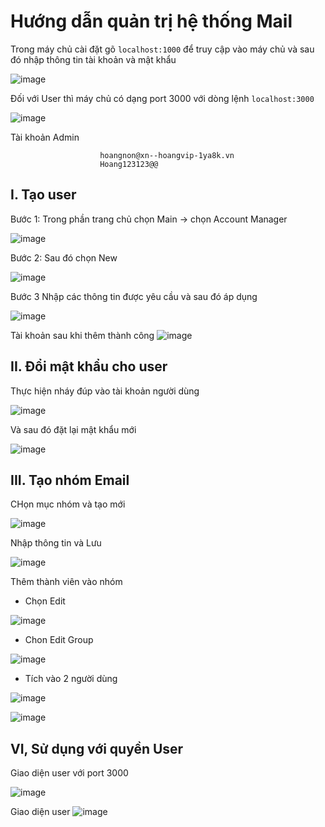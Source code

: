 # Hướng dẫn quản trị hệ thống Mail

Trong máy chủ cài đặt gõ `localhost:1000` để truy cập vào máy chủ và sau đó nhập thông tin tài khoản và mật khẩu

![image](https://user-images.githubusercontent.com/105496635/187024215-e071f16b-f3e4-45d4-906c-fae1f80b77fd.png)

Đối với User thì máy chủ có dạng port 3000 với dòng lệnh `localhost:3000`

![image](https://user-images.githubusercontent.com/105496635/187120007-c1cdee48-af04-451b-8d81-4b0c86ad25ae.png)

Tài khoản Admin

                        hoangnon@xn--hoangvip-1ya8k.vn
                        Hoang123123@@

## I. Tạo user 
Bước 1: Trong phần trang chủ chọn Main -> chọn Account Manager

![image](https://user-images.githubusercontent.com/105496635/187121098-69019a19-53b1-4da1-a7da-59de36b21dae.png)

Bước 2: Sau đó chọn New 

![image](https://user-images.githubusercontent.com/105496635/187121239-2824e511-c2da-4f01-9c85-fb6c81aa09bf.png)


Bước 3 Nhập các thông tin được yêu cầu và sau đó áp dụng

![image](https://user-images.githubusercontent.com/105496635/187122827-4d7777b4-12bf-4864-b203-cdf75ebfaccd.png)

Tài khoản sau khi thêm thành công
![image](https://user-images.githubusercontent.com/105496635/187123357-b2130ca0-e62d-499f-b9da-fd86446c188b.png)


## II. Đổi mật khẩu cho user

Thực hiện nháy đúp vào tài khoản người dùng

![image](https://user-images.githubusercontent.com/105496635/187123673-fc667389-9d13-4796-a89f-2e4a192184e9.png)


Và sau đó đặt lại mật khẩu mới

![image](https://user-images.githubusercontent.com/105496635/187123741-e75cf2c4-bc87-4bc6-bb36-ba9915f084f6.png)

## III. Tạo nhóm Email

CHọn mục nhóm và tạo mới

![image](https://user-images.githubusercontent.com/105496635/187124074-7346a7de-c1fb-4156-9636-e24b49990b6b.png)


Nhập thông tin và Lưu

![image](https://user-images.githubusercontent.com/105496635/187124431-0345164d-8144-4dfb-89df-7be7c456be11.png)

Thêm thành viên vào nhóm

- Chọn Edit

![image](https://user-images.githubusercontent.com/105496635/187124823-911a52c9-565d-457a-a105-dbe386ad7af0.png)

- Chon Edit Group 

![image](https://user-images.githubusercontent.com/105496635/187124881-fe406791-1a2d-4f7a-878e-4d627d735f58.png)

- Tích vào 2 người dùng

![image](https://user-images.githubusercontent.com/105496635/187124957-10024bd6-dd5c-4392-9e9e-8eb0715e262a.png)

![image](https://user-images.githubusercontent.com/105496635/187125000-30681534-ca4c-4853-b2bc-e25a69eb191b.png)


## VI, Sử dụng với quyền User 

Giao diện user với port 3000

![image](https://user-images.githubusercontent.com/105496635/187126081-a56666fe-dc21-40b5-a759-8632cc505863.png)

Giao diện user 
![image](https://user-images.githubusercontent.com/105496635/187126367-9c2a722e-0e48-441b-ba56-eceb12ba3939.png)








